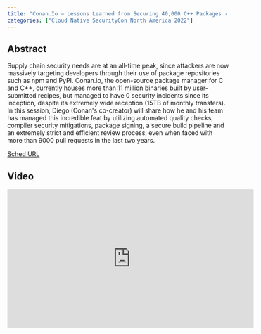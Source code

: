 ```yaml
---
title: "Conan.Io – Lessons Learned from Securing 40,000 C++ Packages - Diego Rodriguez-Losada Gonzalez, JFrog"
categories: ["Cloud Native SecurityCon North America 2022"]
---
```


## Abstract

Supply chain security needs are at an all-time peak, since attackers are now massively targeting developers through their use of package repositories such as npm and PyPI. Conan.io, the open-source package manager for C and C++, currently houses more than 11 million binaries built by user-submitted recipes, but managed to have 0 security incidents since its inception, despite its extremely wide reception (15TB of monthly transfers). In this session, Diego (Conan's co-creator) will share how he and his team has managed this incredible feat by utilizing automated quality checks, compiler security mitigations, package signing, a secure build pipeline and an extremely strict and efficient review process, even when faced with more than 9000 pull requests in the last two years.

[Sched URL](https://cloudnativesecurityconna22.sched.com/event/27a389855be0c91e36515ae01fa3f98a)

## Video

<iframe width='560' height='315' src='https://www.youtube.com/embed/Y5cdFyJdS34' frameborder='0' allow='accelerometer; autoplay; encrypted-media; gyroscope; picture-in-picture' allowfullscreen></iframe>

